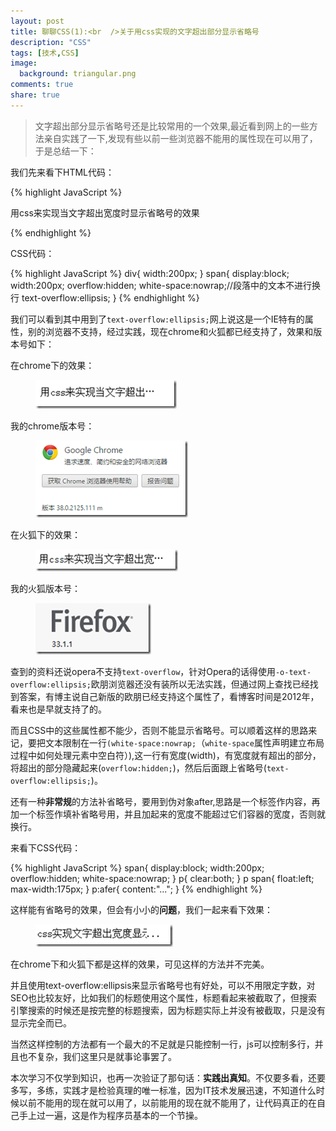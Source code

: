 ```yaml
---
layout: post
title: 聊聊CSS(1):<br  />关于用css实现的文字超出部分显示省略号
description: "CSS"
tags: [技术,CSS]
image:
  background: triangular.png
comments: true
share: true
---
```


>文字超出部分显示省略号还是比较常用的一个效果,最近看到网上的一些方法亲自实践了一下,发现有些以前一些浏览器不能用的属性现在可以用了，于是总结一下：

我们先来看下HTML代码：

{% highlight JavaScript %}
<div>
    <p><span>用css来实现当文字超出宽度时显示省略号的效果</span></p>
</div>
{% endhighlight %}

CSS代码：

{% highlight JavaScript %}
div{
	width:200px;
}
span{
	display:block;
	width:200px;
	overflow:hidden;
	white-space:nowrap;//段落中的文本不进行换行
	text-overflow:ellipsis;
}
{% endhighlight %}

我们可以看到其中用到了`text-overflow:ellipsis;`网上说这是一个IE特有的属性，别的浏览器不支持，经过实践，现在chrome和火狐都已经支持了，效果和版本号如下：

<!--more-->

在chrome下的效果：

<figure>
	<a href="/images/article/2014-12-19/1.png">
		<img src="/images/article/2014-12-19/1.png" alt="效果" />
	</a>
</figure>

我的chrome版本号：

<figure>
	<a href="/images/article/2014-12-19/2.png">
		<img src="/images/article/2014-12-19/2.png" alt="38.0.2125.111m" />
	</a>
</figure>

在火狐下的效果：

<figure>
	<a href="/images/article/2014-12-19/3.png">
		<img src="/images/article/2014-12-19/3.png" alt="效果" />
	</a>
</figure>

我的火狐版本号：

<figure>
	<a href="/images/article/2014-12-19/4.png">
		<img src="/images/article/2014-12-19/4.png" alt="33.1.1" />
	</a>
</figure>

查到的资料还说opera不支持`text-overflow`，针对Opera的话得使用`-o-text-overflow:ellipsis;`欧朋浏览器还没有装所以无法实践，但通过网上查找已经找到答案，有博主说自己新版的欧朋已经支持这个属性了，看博客时间是2012年，看来也是早就支持了的。

而且CSS中的这些属性都不能少，否则不能显示省略号。可以顺着这样的思路来记，要把文本限制在一行`(white-space:nowrap;`（`white-space`属性声明建立布局过程中如何处理元素中空白符）),这一行有宽度(width)，有宽度就有超出的部分，将超出的部分隐藏起来(`overflow:hidden;`)，然后后面跟上省略号(`text-overflow:ellipsis;`)。

还有一种**非常规**的方法补省略号，要用到伪对象after,思路是一个标签作内容，再加一个标签作填补省略号用，并且加起来的宽度不能超过它们容器的宽度，否则就换行。

来看下CSS代码：

{% highlight JavaScript %}
span{
	display:block;
	width:200px;
	overflow:hidden;
	white-space:nowrap;
}
p{
	clear:both;
}
p span{
	float:left;
	max-width:175px;
}
p:afer{
	content:"...";
}
{% endhighlight %}

这样能有省略号的效果，但会有小小的**问题**，我们一起来看下效果：

<figure>
	<a href="/images/article/2014-12-19/5.png">
		<img src="/images/article/2014-12-19/5.png" alt="效果" />
	</a>
</figure>

在chrome下和火狐下都是这样的效果，可见这样的方法并不完美。

并且使用text-overflow:ellipsis来显示省略号也有好处，可以不用限定字数，对SEO也比较友好，比如我们的标题使用这个属性，标题看起来被截取了，但搜索引擎搜索的时候还是按完整的标题搜索，因为标题实际上并没有被截取，只是没有显示完全而已。

当然这样控制的方法都有一个最大的不足就是只能控制一行，js可以控制多行，并且也不复杂，我们这里只是就事论事罢了。


本次学习不仅学到知识，也再一次验证了那句话：**实践出真知**。不仅要多看，还要多写，多练，实践才是检验真理的唯一标准，因为IT技术发展迅速，不知道什么时候以前不能用的现在就可以用了，以前能用的现在就不能用了，让代码真正的在自己手上过一遍，这是作为程序员基本的一个节操。


